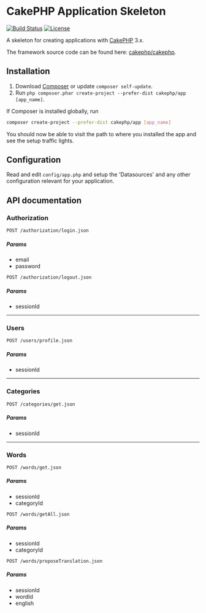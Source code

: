 # CakePHP Application Skeleton

[![Build Status](https://img.shields.io/travis/cakephp/app/master.svg?style=flat-square)](https://travis-ci.org/cakephp/app)
[![License](https://img.shields.io/packagist/l/cakephp/app.svg?style=flat-square)](https://packagist.org/packages/cakephp/app)

A skeleton for creating applications with [CakePHP](http://cakephp.org) 3.x.

The framework source code can be found here: [cakephp/cakephp](https://github.com/cakephp/cakephp).

## Installation

1. Download [Composer](http://getcomposer.org/doc/00-intro.md) or update `composer self-update`.
2. Run `php composer.phar create-project --prefer-dist cakephp/app [app_name]`.

If Composer is installed globally, run
```bash
composer create-project --prefer-dist cakephp/app [app_name]
```

You should now be able to visit the path to where you installed the app and see
the setup traffic lights.

## Configuration

Read and edit `config/app.php` and setup the 'Datasources' and any other
configuration relevant for your application.

## API documentation

### Authorization
`POST /authorization/login.json`
##### Params
* email
* password

`POST /authorization/logout.json`
##### Params
* sessionId

- - - -
### Users
`POST /users/profile.json`
##### Params
* sessionId

- - - -
### Categories
`POST /categories/get.json`
##### Params
* sessionId

- - - -
### Words
`POST /words/get.json`
##### Params
* sessionId
* categoryId

`POST /words/getAll.json`
##### Params
* sessionId
* categoryId

`POST /words/proposeTranslation.json`
##### Params
* sessionId
* wordId
* english